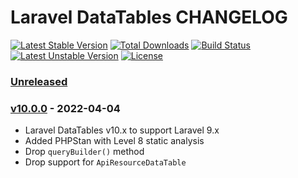 # Laravel DataTables CHANGELOG

[![Latest Stable Version](https://poser.pugx.org/yajra/laravel-datatables-oracle/v/stable.png)](https://packagist.org/packages/yajra/laravel-datatables-oracle)
[![Total Downloads](https://poser.pugx.org/yajra/laravel-datatables-oracle/downloads.png)](https://packagist.org/packages/yajra/laravel-datatables-oracle)
[![Build Status](https://travis-ci.org/yajra/laravel-datatables.png?branch=master)](https://travis-ci.org/yajra/laravel-datatables)
[![Latest Unstable Version](https://poser.pugx.org/yajra/laravel-datatables-oracle/v/unstable.svg)](https://packagist.org/packages/yajra/laravel-datatables-oracle)
[![License](https://poser.pugx.org/yajra/laravel-datatables-oracle/license.svg)](https://packagist.org/packages/yajra/laravel-datatables-oracle)

### [Unreleased]

### [v10.0.0] - 2022-04-04

- Laravel DataTables v10.x to support Laravel 9.x
- Added PHPStan with Level 8 static analysis
- Drop `queryBuilder()` method
- Drop support for `ApiResourceDataTable`

[Unreleased]: https://github.com/yajra/laravel-datatables/compare/v10.0.0...10.x
[v10.0.0]: https://github.com/yajra/laravel-datatables/compare/v10.0.0...10.x
